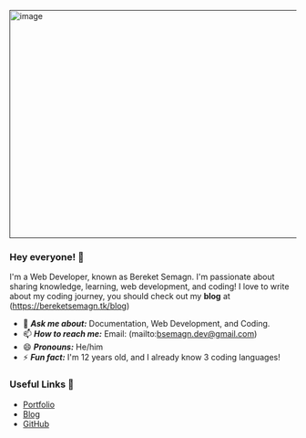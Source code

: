 <p align="left">
    <a href="">
        <!-- update logo -->
        <img alt="image" src="https://i.ibb.co/LJt2fR1/profileintro.jpg" width ="800" height= "400">
    </a>
</p>

### Hey everyone! 👋

I'm a Web Developer, known as Bereket Semagn. I'm passionate about sharing knowledge, learning, web development, and coding!
I love to write about my coding journey, you should check out my **blog** at (https://bereketsemagn.tk/blog)

- 💬 ***Ask me about:*** Documentation, Web Development, and Coding.
- 📫 ***How to reach me:*** Email: (mailto:bsemagn.dev@gmail.com)
- 😄 ***Pronouns:*** He/him
- ⚡ ***Fun fact:*** I'm 12 years old, and I already know 3 coding languages!

### Useful Links 💙

- [Portfolio](https://bereketsemagn.tk/)
- [Blog](https://bereketsemagn.tk/blog)
- [GitHub](https://github.com/bereketsemagn)
